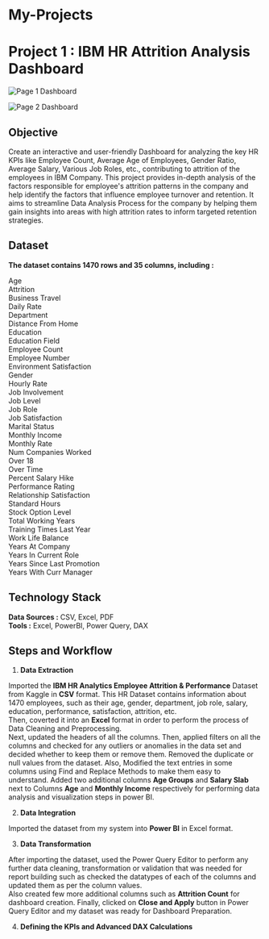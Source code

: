 # My-Projects

# Project 1 : IBM HR Attrition Analysis Dashboard

![Page 1 Dashboard](https://github.com/user-attachments/assets/d86b8971-fab3-450b-ba0b-dff570661bac)

![Page 2 Dashboard](https://github.com/user-attachments/assets/5ca96686-3848-450e-8ec4-2f2f0e1d62b9)

## Objective

Create an interactive and user-friendly Dashboard for analyzing the key HR KPIs like Employee Count, Average Age of Employees, Gender Ratio, Average Salary, Various Job Roles, etc., contributing to attrition of the employees in IBM Company. This project provides in-depth analysis of the factors responsible for employee's attrition patterns in the company and help identify the factors that influence employee turnover and retention. It aims to streamline Data Analysis Process for the company by helping them gain insights into areas with high attrition rates to inform targeted retention strategies.

## Dataset

**The dataset contains 1470 rows and 35 columns, including :**

Age  
Attrition  
Business Travel  
Daily Rate  
Department  
Distance From Home  
Education  
Education Field  
Employee Count  
Employee Number  
Environment Satisfaction  
Gender  
Hourly Rate  
Job Involvement  
Job Level  
Job Role  
Job Satisfaction  
Marital Status  
Monthly Income  
Monthly Rate  
Num Companies Worked  
Over 18  
Over Time  
Percent Salary Hike  
Performance Rating  
Relationship Satisfaction  
Standard Hours  
Stock Option Level  
Total Working Years  
Training Times Last Year  
Work Life Balance  
Years At Company  
Years In Current Role  
Years Since Last Promotion  
Years With Curr Manager  

## Technology Stack

**Data Sources :** CSV, Excel, PDF  
**Tools :** Excel, PowerBI, Power Query, DAX  

## Steps and Workflow

1. **Data Extraction**

Imported the **IBM HR Analytics Employee Attrition & Performance** Dataset from Kaggle in **CSV** format. This HR Dataset contains information about 1470 employees, such as their age, gender, department, job role, salary, education, performance, satisfaction, attrition, etc.  
Then, coverted it into an **Excel** format in order to perform the process of Data Cleaning and Preprocessing.  
Next, updated the headers of all the columns. Then, applied filters on all the columns and checked for any outliers or anomalies in the data set and decided whether to keep them or remove them. Removed the duplicate or null values from the dataset. Also, Modified the text entries in some columns using Find and Replace Methods to make them easy to understand.
Added two additional columns **Age Groups** and **Salary Slab** next to Columns **Age** and **Monthly Income** respectively for performing data analysis and visualization steps in power BI.

2. **Data Integration**

Imported the dataset from my system into **Power BI** in Excel format.

3. **Data Transformation**

After importing the dataset, used the Power Query Editor to perform any further data cleaning, transformation or validation that was needed for report building such as checked the datatypes of each of the columns and updated them as per the column values.  
Also created few more additional columns such as **Attrition Count** for dashboard creation. Finally, clicked on **Close and Apply** button in Power Query Editor and my dataset was ready for Dashboard Preparation.

4. **Defining the KPIs and Advanced DAX Calculations**

